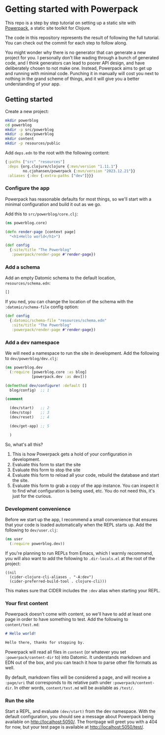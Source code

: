 # Getting started with Powerpack

This repo is a step by step tutorial on setting up a static site with
[Powerpack](https://github.com/cjohansen/powerpack), a static site toolkit for
Clojure.

The code in this repository represents the result of following the full
tutorial. You can check out the commit for each step to follow along.

You might wonder why there is no generator that can generate a new project for
you. I personally don't like wading through a bunch of generated code, and I
think generators can lead to poorer API design, and have deliberately chosen to
not make one. Instead, Powerpack aims to get up and running with minimal code.
Punching it in manually will cost you next to nothing in the grand scheme of
things, and it will give you a better understanding of your app.

## Getting started

Create a new project:

```sh
mkdir powerblog
cd powerblog
mkdir -p src/powerblog
mkdir -p dev/powerblog
mkdir content
mkdir -p resources/public
```

Add `deps.edn` to the root with the following content:

```clj
{:paths ["src" "resources"]
 :deps {org.clojure/clojure {:mvn/version "1.11.1"}
        no.cjohansen/powerpack {:mvn/version "2023.12.21"}}
 :aliases {:dev {:extra-paths ["dev"]}}}
```

### Configure the app

Powerpack has reasonable defaults for most things, so we'll start with a minimal
configuration and build it out as we go.

Add this to `src/powerblog/core.clj`:

```clj
(ns powerblog.core)

(defn render-page [context page]
  "<h1>Hello world</h1>")

(def config
  {:site/title "The Powerblog"
   :powerpack/render-page #'render-page})
```

### Add a schema

Add an empty Datomic schema to the default location, `resources/schema.edn`:

```clj
[]
```

If you ned, you can change the location of the schema with the
`:datomic/schema-file` config option:

```clj
(def config
  {:datomic/schema-file "resources/schema.edn"
   :site/title "The Powerblog"
   :powerpack/render-page #'render-page})
```

### Add a dev namespace

We will need a namespace to run the site in development. Add the following to
`dev/powerblog/dev.clj`:

```clj
(ns powerblog.dev
  (:require [powerblog.core :as blog]
            [powerpack.dev :as dev]))

(defmethod dev/configure! :default []
  blog/config)  ;; 1

(comment

  (dev/start)   ;; 2
  (dev/stop)    ;; 3
  (dev/reset)   ;; 4

  (dev/get-app) ;; 5

  )
```

So, what's all this?

1. This is how Powerpack gets a hold of your configuration in development.
2. Evaluate this form to start the site
3. Evaluate this form to stop the site
4. Evaluate this form to reload all your code, rebuild the database and start
   the site.
5. Evaluate this form to grab a copy of the app instance. You can inspect it to
   find what configuration is being used, etc. You do not need this, it's just
   for the curious.

### Development convenience

Before we start up the app, I recommend a small convenience that ensures that
your code is loaded automatically when the REPL starts up. Add the following to
`dev/user.clj`:

```clj
(ns user
  (:require powerblog.dev))
```

If you're planning to run REPLs from Emacs, which I warmly recommend, you will
also want to add the following to `.dir-locals.el` at the root of the project:

```elisp
((nil
  (cider-clojure-cli-aliases . "-A:dev")
  (cider-preferred-build-tool . clojure-cli)))
```

This makes sure that CIDER includes the `:dev` alias when starting your REPL.

### Your first content

Powerpack doesn't come with content, so we'll have to add at least one page in
order to have something to test. Add the following to `content/test.md`:

```md
# Hello world!

Hello there, thanks for stopping by.
```

Powerpack will read all files in `content` (or whatever you set
`:powerpack/content-dir` to) into Datomic. It understands markdown and EDN out
of the box, and you can teach it how to parse other file formats as well.

By default, markdown files will be considered a page, and will receive a
`:page/uri` that corresponds to its relative path under
`:powerpack/content-dir`. In other words, `content/test.md` will be available as
`/test/`.

### Run the site

Start a REPL, and evaluate `(dev/start)` from the dev namespace. With the
default configuration, you should see a message about Powerpack being available
on [http://localhost:5050/](http://localhost:5050/). The frontpage will greet
you with a 404 for now, but your test page is available at
[http://localhost:5050/test/](http://localhost:5050/test/).
